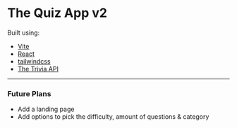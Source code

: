 # The Quiz App v2

Built using:

- [Vite](https://vitejs.dev/)
- [React](https://reactjs.org/)
- [tailwindcss](https://tailwindcss.com/)
- [The Trivia API](https://the-trivia-api.com/)

---

### Future Plans

- Add a landing page
- Add options to pick the difficulty, amount of questions & category
